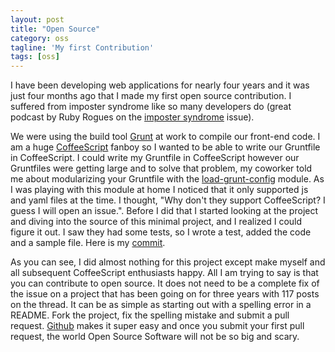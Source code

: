 ```yaml
---
layout: post
title: "Open Source"
category: oss
tagline: 'My first Contribution'
tags: [oss]
---
```


I have been developing web applications for nearly four years and it was just
four months ago that I made my first open source contribution. I suffered from
imposter syndrome like so many developers do (great podcast by Ruby Rogues on the
[imposter syndrome](http://rubyrogues.com/107-rr-impostor-syndrome-with-tim-chevalier/)
issue).

We were using the build tool [Grunt](http://gruntjs.com/) at work to
compile our front-end code. I am a huge [CoffeeScript](http://coffeescript.org/)
fanboy so I wanted to be able to write our Gruntfile in CoffeeScript. I could write
my Gruntfile in CoffeeScript however our Gruntfiles were getting large and to solve
that problem, my coworker told me about modularizing your Gruntfile with the
[load-grunt-config](https://github.com/firstandthird/load-grunt-config) module.
As I was playing with this module at home I noticed that it only supported js
and yaml files at the time. I thought, "Why don't they support CoffeeScript? I
guess I will open an issue.".  Before I did that I started looking at the
project and diving into the source of this minimal project, and I realized I
could figure it out. I saw they had some tests, so I wrote a test, added the
code and a sample file. Here is my
[commit](https://github.com/williamsbdev/load-grunt-config/commit/b683807aa9cccf0d54f4336fcf185e47f9aac567).

As you can see, I did almost nothing for this project except make myself and
all subsequent CoffeeScript enthusiasts happy. All I am trying to say is that
you can contribute to open source. It does not need to be a complete fix of the
issue on a project that has been going on for three years with 117 posts on the
thread. It can be as simple as starting out with a spelling error in a README.
Fork the project, fix the spelling mistake and submit a pull request.
[Github](http://github.com) makes it super easy and once you submit your first
pull request, the world Open Source Software will not be so big and scary.
